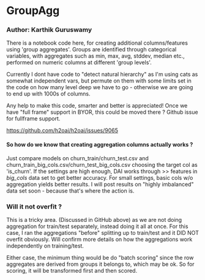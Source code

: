 # GroupAgg
### Author: Karthik Guruswamy

There is a notebook code here, for creating additional columns/features using 'group aggregates'. Groups are identified through categorical variables, with aggregates such as min, max, avg, stddev, median etc., performed on numeric columns at different 'group levels'. 

Currently I dont have code to "detect natural hierarchy" as I'm using cats as somewhat independent vars, but permute on them with some limits set in the code on how many level deep we have to go - otherwise we are going to end up with 1000s of columns.

Any help to make this code, smarter and better is appreciated! Once we have "full frame" support in BYOR, this could be moved there ? Github issue for fullframe support.

https://github.com/h2oai/h2oai/issues/9065

#### So how do we know that creating aggregation columns actually works ?

Just compare models on churn_train/churn_test.csv and churn_train_big_cols.csv/churn_test_big_cols.csv choosing the target col as 'is_churn'. If the settings are high enough, DAI works through >> features in *big_cols* data set to get better accuracy. For small settings, basic cols w/o aggregation yields better results. I will post results on "highly imbalanced" data set soon - because that's where the action is.

### Will it not overfit ?
This is a tricky area. (Discussed in GitHub above) as we are not doing aggregation for train/test separately, instead doing it all at once. For this case, I ran the aggregations "before" splitting up to train/test and it DID NOT overfit obviously. Will confirm more details on how the aggregations work independently on training/test.

Either case, the minimum thing would be do "batch scoring" since the row aggregates are derived from groups it belongs to, which may be ok. So for scoring, it will be transformed first and then scored.

